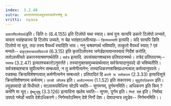 ```yaml
---
index:  3.2.48
sutra:  अन्तात्यन्ताध्वदूरपारसर्वानन्तेषु डः
vritti:  nyasa
---
```


`डकारष्टिलोपार्थः`इति। डिति `टेः` (6.4.155) इति टिलोपो यथा स्यात्। कथं पुनः सत्यपि डकारे टिलोपो लभ्यते, यावता भसंज्ञकस्य हि टिलोप उच्यते, न चेह भसंज्ञाऽस्तीत्याह-- `डित्यभस्यापि` इत्यादि। यदि सत्यपि डिति टिलोपो मा भूत्, तदा तस्य वैयर्थ्यं स्यादिति भावः। ननु चश्रवणार्थ भविष्यति, तत्कुतो वैयर्थ्यं स्यात् ? एवं मन्यते-- `प्रावृट्शरत्कालदिवाञ्जे` (6.3.15) इति कृतटिलोपस्य जनेर्डप्रत्ययान्तस्यायं निर्देशं करोति, ततोऽवसीयते डकारस्याश्रवणार्थतेति। `सर्वत्र` इत्यादि. उपसंख्यानशब्दस्य प्रतिपादनमर्थः। तत्रेदं प्रतिपादनम्-- `गमश्च` (3.2.47) इत्यतश्चकारोऽनुवर्त्तते। तस्यानुक्तसमुच्चयार्थत्वात् सर्वत्रेत्यादानुपपदे डो भविष्यतीति। सर्वत्रशब्दश्चात्र सुपीत्यनेन सम्बध्यते, न तु कर्मणीत्यनेन; तस्याधिकरणशक्तिप्रधानत्वात् कर्मत्वानुपपत्तेः। पन्नशब्दः क्रियाविशेषणत्वात् कर्मणीत्यनेन सम्बध्यते। प्रतिपादितं हि `करणे च स्तोकाल्प` (2.3.33) इत्यादिसूत्रे क्रियाविशेषणस्य कर्मत्वम्।
`उरसो लोपश्च` इति। `अलोऽन्त्यस्य` (1.1.52) इति सकारस्य।
`सुदुरोरधिकरण` इति। ल्युडपवादो डो विधीयते। वाऽसरूपविधिना सोऽपि भवति-- सुगमनम्, दुर्गमनमिति। अधिकरण इति किम् ? कर्मणि मा भूत्। `ईषद्दुःसुषु` (3.3.126) इत्यादिना खलेव भवति-- सुगमः, दुर्गम इति।
`निरो देशे` इति। निर्शब्द उपपदे गमेर्डो भवति देशेऽधिकरणे। निर्गम्यतेऽस्मिन् देशे निर्गो देशः। देशादन्यत्र ल्युडेव-- निर्गमनमिति।।

